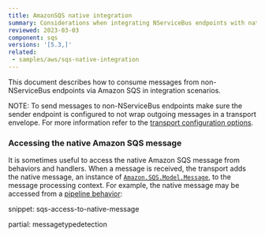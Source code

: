 ```yaml
---
title: AmazonSQS native integration
summary: Considerations when integrating NServiceBus endpoints with native Amazon SQS publishers and consumers.
reviewed: 2023-03-03
component: sqs
versions: '[5.3,]'
related:
 - samples/aws/sqs-native-integration 
---
```


This document describes how to consume messages from non-NServiceBus endpoints via Amazon SQS in integration scenarios.

NOTE: To send messages to non-NServiceBus endpoints make sure the sender endpoint is configured to not wrap outgoing messages in a transport envelope. For more information refer to the [transport configuration options](configuration-options#do-not-wrap-message-payload-in-a-transport-envelope).

### Accessing the native Amazon SQS message

It is sometimes useful to access the native Amazon SQS message from behaviors and handlers. When a message is received, the transport adds the native message, an instance of [`Amazon.SQS.Model.Message`](https://docs.aws.amazon.com/sdkfornet/v3/apidocs/items/SQS/TMessage.html), to the message processing context. For example, the native message may be accessed from a [pipeline behavior](/nservicebus/pipeline/manipulate-with-behaviors.md):

snippet: sqs-access-to-native-message

partial: messagetypedetection
